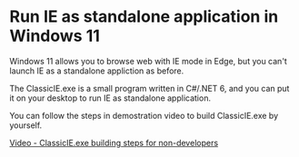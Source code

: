 Run IE as standalone application in Windows 11
=====

Windows 11 allows you to browse web with IE mode in Edge, but you can't launch IE as a standalone appliction as before.

The ClassicIE.exe is a small program written in C#/.NET 6, and you can put it on your desktop to run IE as standalone application.

You can follow the steps in demostration video to build ClassicIE.exe by yourself.

[Video - ClassicIE.exe building steps for non-developers](https://www.youtube.com/watch?v=J-F533Xet38)
